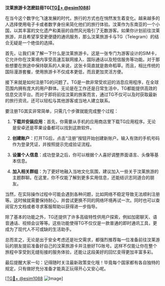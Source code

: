 **汶莱旅游卡怎麽註冊TG[[TG💪+ @esim1088](https://t.me/s/esim1088)]**

在当今这个数字化飞速发展的时代，旅行的方式也在悄然发生着变化。越来越多的人选择使用电子卡或者数字身份来简化他们的旅行体验。汶莱作为东南亚的一个小国，以其丰富的文化遗产和美丽的自然风光吸引了无数游客。如果你计划前往汶莱旅游，并且希望享受更便捷的通讯服务，那么汶莱旅游卡与TG（Telegram）的结合无疑是一个绝佳的选择。

首先，让我们来了解一下什么是汶莱旅游卡。这是一张专门为游客设计的SIM卡，它允许你在汶莱境内享受高速互联网接入、国际通话以及短信服务等功能。对于那些想要在旅途中保持联系的人来说，这张卡简直就是救命稻草。而且，相比传统的国际漫游套餐，使用旅游卡不仅成本更低，而且更加灵活方便。

接下来就是如何注册TG的问题了。TG是一款非常受欢迎的消息应用程序，在全球范围内拥有庞大的用户群体。无论是在工作还是日常生活中，TG都能提供高效的信息交流平台。而对于即将前往汶莱的旅客而言，通过TG不仅可以及时获取最新的旅行资讯，还可以轻松与其他游客或当地人建立联系。

要注册TG其实非常简单，只需几个步骤就能完成整个过程：

1. **下载并安装应用**：首先，你需要从手机的应用商店里下载TG应用程序。无论是安卓还是苹果设备都可以找到这款软件。
   
2. **创建账户**：打开TG后，点击“注册”按钮开始创建新账户。输入有效的手机号码作为登录凭证，并按照提示完成验证流程。

3. **设置个人信息**：成功登录之后，你可以根据个人喜好调整界面语言、头像等基本信息。

4. **加入相关群组**：为了更好地融入当地文化氛围，建议加入一些关于汶莱旅游的主题群聊。在这里，你不仅能了解到更多实用信息，还能结识志同道合的朋友。

当然，在实际操作过程中可能会遇到各种问题，比如网络不稳定导致无法顺利注册等。这时候就需要保持耐心，并尝试更换不同的网络环境再试一次。同时也可以查阅官方文档或者寻求客服帮助以获得进一步指导。

除了基本的功能之外，TG还提供了许多高级特性供用户探索，例如加密聊天、语音通话、视频会议等等。这些功能使得TG不仅仅是一款普通的即时通讯工具，更成为了现代人不可或缺的生活助手。

总而言之，无论是出于安全考虑还是社交需求，都强烈推荐每一位准备前往汶莱游玩的朋友提前准备好自己的汶莱旅游卡并注册好TG账号。这样不仅能让你在整个旅程中享受到无缝衔接的服务体验，还能让这段美好的回忆变得更加丰富多彩。

最后提醒大家一句：记得随时关注最新政策变化哦！毕竟每个国家都有各自独特的规定，只有做好充分准备才能真正玩得开心又安心呢。

[[TG💪+ @esim1088](https://t.me/s/esim1088) ![Image](https://i.postimg.cc/4NQfJmqS/Snipaste-2025-05-13-00-14-12.png)]
